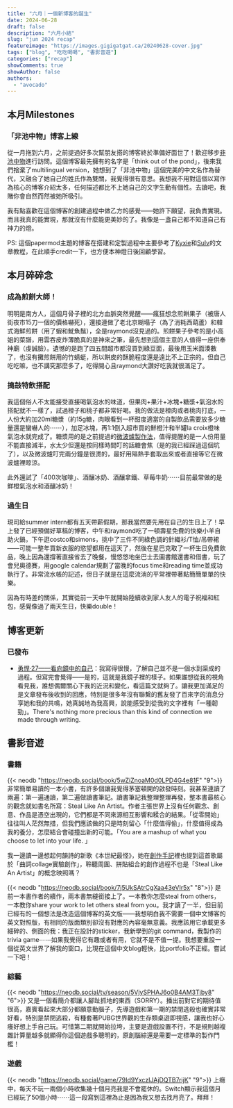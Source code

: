 ```yaml
---
title: "六月｜一個新博客的誕生"
date: 2024-06-28
draft: false
description: "六月小結"
slug: "jun 2024 recap"
featureimage: "https://images.gigigatgat.ca/20240628-cover.jpg"
tags: ["blog", "吃吃喝喝", "書影音遊"]
categories: ["recap"]
showComments: true
showAuthor: false
authors:
  - "avocado"
---
```

## 本月Milestones
### 「非池中物」博客上線
從一月拖到六月，之前提過好多次幫朋友搭的博客終於準備好面世了！歡迎移步[非池中物](https://www.chicheng.run/)進行訪問。這個博客最先擁有的名字是「think out of the pond」，後來我們捨棄了multilingual version，她想到了「非池中物」這個完美的中文名作為替代，又融合了她自己的姓氏作為雙關，我覺得很有意思。我想我不用對這個以寫作為核心的博客介紹太多，任何描述都比不上她自己的文字生動有個性。去讀吧，我賭你會自然而然被她所吸引。

我有點喜歡在這個博客的創建過程中做乙方的感覺——她許下願望，我負責實現。而且我真的能實現，那就沒有什麼能更美妙的了。我像是一盞自己都不知道自己有神力的燈。

PS: 這個papermod主題的博客在搭建和定製過程中主要參考了[Kyxie](https://kyxie.github.io/zh/blog/tech/papermod/)和[Sulv](https://www.sulvblog.cn/posts/blog/build_hugo/)的文章教程，在此順手credit一下，也方便本神燈日後回顧學習。
## 本月碎碎念
### 成為煎餅大師！
明明是南方人，這個月骨子裡的北方血脈突然覺醒——瘋狂想念煎餅果子（被唐人街夜市15刀一個的價格嚇死），還接連做了老北京糊塌子（為了消耗西葫蘆）和韓式海鮮煎餅（用了蝦和魷魚鬚），全是raymond沒見過的。煎餅果子參考的是小高姐的菜譜，用雲吞皮炸薄脆真的是神來之筆，最先想到這個主意的人值得一座供奉神廟（虔誠臉）。遺憾的是跑了四五間超市都沒買到綠豆面，最後用玉米面湊數了，也沒有攤煎餅用的竹蜻蜓，所以餅皮的酥脆程度還是遠比不上正宗的。但自己吃吃嘛，也不講究那麼多了，吃得開心且raymond大讚好吃我就很滿足了。
### 搗鼓特飲搭配
我這個俗人不太能接受直接喝氣泡水的味道，但果肉+果汁+冰塊+糖漿+氣泡水的搭配就不一樣了，試過橙子和桃子都非常好喝。我的做法是橙肉或者桃肉打底，一人份大約加20ml糖漿（約15g糖，肉眼看到一杯甜度適當的自製飲品需要放多少糖量還是蠻嚇人的⋯⋯），加足冰塊，再1:1倒入超市買的鮮橙汁和半罐la croix橙味氣泡水就完成了。糖漿用的是之前提過的[微波爐製作法](https://www.gigigatgat.ca/posts/homemade-milktea/)，值得提醒的是一人份用量不能直接減半，水太少但還是按同樣時間叮的話糖會焦（是的我已經踩過這個坑了），以及微波爐叮完兩分鐘是很燙的，最好用隔熱手套取出來或者直接等它在微波爐裡晾涼。

此外還試了「400次咖啡」、酒釀冰奶、酒釀拿鐵、草莓牛奶⋯⋯目前最常做的是鮮橙氣泡水和酒釀冰奶！
### 過生日
現司給summer intern都有五天帶薪假期，那我當然要先用在自己的生日上了！早上發了已經預備好草稿的博客，中午和raymond吃了一頓壽星免費的快樂小羊自助火鍋，下午逛costco和simons，挑中了三件不同綠色調的針織衫/T恤/吊帶裙——可能一整年買新衣服的慾望都用在這天了，然後在星巴克取了一杯生日免費飲品，晚上因為還撐著直接省去了晚餐，慢悠悠地坐巴士去圖書館還書和借書，玩了會兒奧德賽，用google calendar規劃了當晚的focus time和reading time並成功執行了。非常流水帳的記述，但日子就是在這麼流淌的平常裡帶著點簡簡單單的快樂。

因為有時差的關係，其實從前一天中午就開始陸續收到家人友人的電子祝福和紅包，感覺像過了兩天生日，快樂double！
## 博客更新
### 已發布
- [勇悍·27——看向鏡中的自己](https://www.gigigatgat.ca/posts/27-birthday-reflection/)：我寫得很慢，了解自己並不是一個水到渠成的過程。但寫完會覺得——是的，這就是我鏡子裡的樣子。如果誰想從我的視角看見我，誰想偶爾關心下我的近況和變化，看這篇文就夠了。讓我更加滿足的是文章發布後收到的回應，特別是很多年沒有聯繫的舊友發了百來字的消息分享她和我的共鳴，她真誠地為我高興，說能感受到從我的文字裡有「一種韌勁」。There's nothing more precious than this kind of connection we made through writing.
## 書影音遊
### 書籍
{{< neodb "https://neodb.social/book/5wZiZnoaM0d0LPD4G4e81F" "9">}}
非常簡單易讀的一本小書，有許多個讓我覺得茅塞頓開的啟發時刻。我甚至連讀了兩遍：第一遍通讀，第二遍做讀書筆記。讀書筆記我整理整理再發，整本書最核心的觀念就如書名所寫：Steal Like An Artist。作者主張世界上沒有任何觀念、創意、作品是憑空出現的，它們都是不同來源相互影響和糅合的結果。「從零開始」往往叫人茫然無措，但我們應該做的只是時刻留心「什麼值得偷」，什麼值得成為我的養分，怎麼結合會碰撞出新的可能。「You are a mashup of what you choose to let into your life. 」

我一邊讀一邊想起何韻詩的新歌《本世紀最怪》，她在[創作手記](https://hocc.substack.com/p/a11)裡也提到這首歌屬於「曲詞collage實驗創作」，聆聽周圍、拼貼組合的創作過程不也是「Steal Like An Artist」的概念映照嗎？

{{< neodb "https://neodb.social/book/7j5UkSAtrCgXaa43eVIr5x" "8">}}
是前一本書作者的續作，兩本書無縫銜接上了。一本教你怎麼steal from others，一本教你share your work to let others steal from you。我才讀了一半，但目前已經有的一個想法是改造這個博客的英文版——我想明白我不需要一個中文博客的英文對照版，有相同的版面類別卻沒有對應的內容毫無意義。我應該用它承載更多細碎的、側面的我：我正在設計的sticker，我新學到的git command，我製作的trivia game⋯⋯如果我覺得它有趣或者有用，它就不是不值一提。我想要重設一個從英文世界了解我的窗口，比現在這個中文blog輕快，比portfolio不正經。嘗試一下吧！
### 綜藝
{{< neodb "https://neodb.social/tv/season/5VjySPHAJ6o0B4AM3Tjby8" "6">}}
又是一個看簡介都讓人腳趾抓地的東西（SORRY）。播出前對它的期待值很高，嘉賓看起來大部分都願意動腦子，先導遊戲和第一期的禁閉逃殺也確實非常好看，特別是禁閉逃殺，有種套著PUBG世界觀的生存類桌遊即視感，讓我也好心癢好想上手自己玩。可惜第二期就開始拉垮，主要是遊戲設置不行，不是規則越複雜計算量越多就顯得你這個遊戲多聰明的，原創腦綜還是需要一定標準的製作門檻！
### 遊戲
{{< neodb "https://neodb.social/game/79Id9YxczIJAjDQTB7rijK" "9">}}
上癮中，每天不玩一兩個小時收集幾十個月亮我是不會罷休的。Switch顯示我這個月已經玩了50個小時⋯⋯這一段寫到這裡為止是因為我又想去找月亮了。拜拜！
